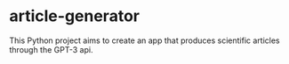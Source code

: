 # article-generator
This Python project aims to create an app that produces scientific articles through the GPT-3 api.
